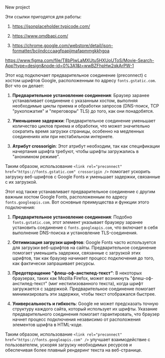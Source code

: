 New project

Эти ссылки пригодятся для работы:

1) https://jsonplaceholder.typicode.com/

2) https://www.omdbapi.com/

3) https://chrome.google.com/webstore/detail/json-formatter/bcjindcccaagfpapjjmafapmmgkkhgoa



https://www.figma.com/file/T8bPlwLaMXUtu5HXUoUToS/Movie-Search-App?type=design&node-id=0%3A1&t=wwBZFhpHw2qkArPW-1



Этот код подключает предварительное соединение (preconnect) с хостом шрифтов Google, расположенным по адресу `fonts.gstatic.com`. Вот что он делает:

1. **Предварительное установление соединения**: Браузер заранее устанавливает соединение с указанным хостом, выполняя необходимые циклы приема и обработки запросов (DNS-поиск, TCP "рукопожатия" и "переговоры" TLS) до того, как они понадобятся.

2. **Уменьшение задержки**: Предварительное соединение уменьшает количество циклов приема и обработки, что может значительно сократить время загрузки страницы, особенно на медленных соединениях или при нестабильном интернете.

3. **Атрибут crossorigin**: Этот атрибут необходим, так как спецификации начертания шрифта требуют, чтобы шрифты загружались в "анонимном режиме".

Таким образом, использование `<link rel="preconnect" href="https://fonts.gstatic.com" crossorigin />` помогает ускорить загрузку веб-шрифтов с Google Fonts и уменьшает задержки, связанные с их загрузкой.

Этот код также устанавливает предварительное соединение с другим важным хостом Google Fonts, расположенным по адресу `fonts.googleapis.com`. Вот основные преимущества и функции этого подключения:

1. **Предварительное установление соединения**: Подобно `fonts.gstatic.com`, этот элемент указывает браузеру заранее установить соединение с `fonts.googleapis.com`, что включает в себя выполнение DNS-поиска и установление TLS-соединения.

2. **Оптимизация загрузки шрифтов**: Google Fonts часто используется для загрузки веб-шрифтов на сайты. Предварительное соединение помогает уменьшить задержки, связанные с загрузкой этих шрифтов, так как браузер начинает процесс подключения до того, как фактически запрашивает ресурсы.

3. **Предотвращение "флеш-оф-анстилед-текст"**: В некоторых браузерах, таких как Mozilla Firefox, может возникнуть "флеш-оф-анстилед-текст" (миг нестилизованного текста), когда шрифт загружается с задержкой. Предварительное соединение помогает минимизировать эти задержки, чтобы текст отображался быстрее.

4. **Универсальность и гибкость**: Google не может предсказать точную структуру каждого сайта, который использует их шрифты. Указание предварительного соединения помогает гарантировать, что браузер начнет процесс подключения независимо от расположения элементов шрифта в HTML-коде.

Таким образом, использование `<link rel="preconnect" href="https://fonts.googleapis.com" />` улучшает взаимодействие с пользователем, ускоряя загрузку необходимых ресурсов и обеспечивая более плавный рендеринг текста на веб-странице.